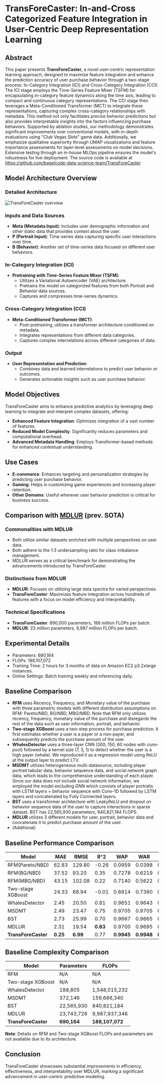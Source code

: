 # TransForeCaster: In-and-Cross Categorized Feature Integration in User-Centric Deep Representation Learning

## Abstract
This paper presents **TransForeCaster**, a novel user-centric representation learning approach, designed to maximize feature integration and enhance the prediction accuracy of user purchase behavior through a two-stage process: In-Category Integration (ICI) and Cross-Category Integration (CCI). The ICI stage employs the Time-Series Feature Mixer (TSFM) for encapsulating in-category feature dynamics along the time axis, leading to compact and continuous category representations. The CCI stage then leverages a Meta-Conditioned Transformer (MCT) to integrate these representations, capturing complex cross-category relationships with metadata. This method not only facilitates precise behavior predictions but also provides interpretable insights into the factors influencing purchase behaviors. Supported by ablation studies, our methodology demonstrates significant improvements over conventional models, with in-depth evaluations using "Club Vegas Slots" game data. Additionally, we emphasize qualitative superiority through UMAP visualizations and feature importance assessments for layer-level assessments on model decisions. Extensive testing through an in-house MLOps pipeline ensures the model's robustness for live deployment. The source code is available at https://github.com/bagelcode-data-science-team/TransForeCaster

## Model Architecture Overview
### Detailed Architecture
![TransForeCaster overview](https://github.com/bagelcode-data-science-team/TransForeCaster/assets/131356997/bf67100a-5d9f-4a7f-8ba4-b217962e35d5)

### Inputs and Data Sources
- **Meta (Metadata Input)**: Includes user demographic information and other static data that provides context about the user.
- **P (Portrait Input)**: Time-series data capturing specific user interactions over time.
- **B (Behavior)**: Another set of time-series data focused on different user behaviors.

### In-Category Integration (ICI)
- **Pretraining with Time-Series Feature Mixer (TSFM)**:
  - Utilizes a Variational Autoencoder (VAE) architecture.
  - Pretrains the model on categorized features from both Portrait and Behavior data sources.
  - Captures and compresses time-series dynamics.

### Cross-Category Integration (CCI)
- **Meta-Conditioned Transformer (MCT)**:
  - Post-pretraining, utilizes a transformer architecture conditioned on metadata.
  - Integrates representations from different data categories.
  - Captures complex interrelations across different categories of data.

### Output
- **User Representation and Prediction**:
  - Combines data and learned interrelations to predict user behavior or outcomes.
  - Generates actionable insights such as user purchase behavior.

## Model Objectives
TransForeCaster aims to enhance predictive analytics by leveraging deep learning to integrate and interpret complex datasets, offering:
- **Enhanced Feature Integration**: Optimizes integration of a vast number of features.
- **Reduced Model Complexity**: Significantly reduces parameters and computational overhead.
- **Advanced Metadata Handling**: Employs Transformer-based methods for enhanced contextual understanding.

## Use Cases
- **E-commerce**: Enhances targeting and personalization strategies by predicting user purchase behavior.
- **Gaming**: Helps in customizing game experiences and increasing player retention.
- **Other Domains**: Useful wherever user behavior prediction is critical for business success.

## Comparison with [MDLUR](https://dl.acm.org/doi/pdf/10.1145/3580305.3599871) (prev. SOTA)

### Commonalities with MDLUR
- Both utilize similar datasets enriched with multiple perspectives on user data.
- Both adhere to the 1:3 undersampling ratio for class imbalance management.
- MDLUR serves as a critical benchmark for demonstrating the advancements introduced by TransForeCaster.

### Distinctions from MDLUR
- **MDLUR**: Focuses on utilizing large data spectra for varied perspectives.
- **TransForeCaster**: Maximizes feature integration across hundreds of features with a focus on model efficiency and interpretability.

### Technical Specifications
- **TransForeCaster**: 690,000 parameters, 188 million FLOPs per batch.
- **MDLUR**: 23 million parameters, 9,987 million FLOPs per batch.

## Experimental Details
- Parameters: 690,164
- FLOPs: 188,107,072
- Training Time: 2 hours for 3 months of data on Amazon EC2 p3.2xlarge instances.
- Online Settings: Batch training weekly and inferencing daily.

## Baseline Comparison

- **RFM** uses Recency, Frequency, and Monetary value of the purchase with three parametric models with different distribution assumptions on RFM: Pareto/NBD, BG/NBD, MBG/MBD. Note that RFM only utilizes recency, frequency, monetary value of the purchase and disregards the rest of the data such as user information, portrait, and behavior.
- **Two-stage XGBoost** uses a two-step process for purchase prediction. It first estimates whether a user is a payer or a non-payer, and subsequently predicts the purchase amount of the user.
- **WhalesDetector** uses a three-layer CNN (300, 150, 60 nodes with conv-pool) followed by a kernel size (7, 3, 1) to detect whether the user is a high payer (whale). We reproduced it as a regression model using ReLU at the output layer to predict LTV.
- **MSDMT** utilizes heterogeneous multi-datasource, including player portrait tabular data, behavior sequence data, and social network graph data, which leads to the comprehensive understanding of each player. Since our data does not include social network information, we employed the model excluding GNN which consists of player portraits with LSTM layers + behavior sequence with Conv-1D followed by LSTM layers and concatenated by Fully Connected layers.
- **BST** uses a transformer architecture with LeakyReLU and dropout on behavior sequence data of the user to capture interactions in sparse dataset. BST has 22,565,930 parameters, 840,821,184 FLOPS.
- **MDLUR** utilizes 3 different models for user, portrait, behavior data and concatenate it to predict purchase amount of the user.
- (Additional) 

## Baseline Performance Comparison

| Model            | MAE | RMSE | R^2 | WAP | WAR | WAF1 |
|------------------|------|------|------|------|------|------|
| RFM(Pareto/NBD)  | 62.83 | 129.80 | -0.26 | 0.0959 | 0.0398 | 0.0265 |
| RFM(BG/NBD)  | 37.52 | 93.20 | 0.35 | 0.7278 | 0.6219 | 0.6272 |
| RFM(MBG/NBD)  | 43.15 | 102.08 | 0.22 | 0.7140 | 0.5622 | 0.5729 |
| Two-stage XGBoost| 24.33 | 68.94 | -0.01 | 0.6814 | 0.7390 | 0.6975 |
| WhalesDetector   | 2.45 | 20.50 | 0.81 | 0.9651 | 0.9643 | 0.9647 |
| MSDMT            | 2.49 | 23.47 | 0.75 | 0.9705 | 0.9705 | 0.9705 |
| BST              | 2.73 | 25.99 | 0.70 | 0.9667 | 0.9665 | 0.9665 |
| MDLUR            | 2.31 | 19.54 | **0.83** | 0.9700 | 0.9695 | 0.9697 |
| **TransForeCaster** | **0.25**  | **6.99** | 0.77 | **0.9945** | **0.9948** | **0.9946** |

## Baseline Complexity Comparison

| Model            | Parameters  | FLOPs          |
|------------------|-------------|----------------|
| RFM              | N/A         | N/A            |
| Two-stage XGBoost| N/A         | N/A            |
| WhalesDetector   | 188,805     | 1,548,015,232  |
| MSDMT            | 372,146     | 159,686,340    |
| BST              | 22,565,930  | 840,821,184    |
| MDLUR            | 23,743,726  | 9,987,937,346  |
| **TransForeCaster** | **690,164**  | **188,107,072** |

**Note**: Details on RFM and Two-stage XGBoost FLOPs and parameters are not available due to its architecture.

## Conclusion
TransForeCaster showcases substantial improvements in efficiency, effectiveness, and interpretability over MDLUR, marking a significant advancement in user-centric predictive modeling.
